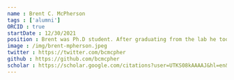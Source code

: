 ```yaml
---
name : Brent C. McPherson
tags : ['alumni']
ORCID : true
startDate : 12/30/2021
position : Brent was Ph.D student. After graduating from the lab he took a Postdoctoral Researcher position at McGill University (Montreal).
image : /img/brent-mpherson.jpeg
twitter : https://twitter.com/bcmcpher
github : https://github.com/bcmcpher
scholar : https://scholar.google.com/citations?user=UTKS08kAAAAJ&hl=en&oi=ao
---
```

